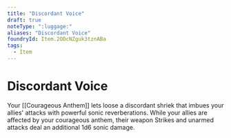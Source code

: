 ```yaml
---
title: "Discordant Voice"
draft: true
noteType: ":luggage:"
aliases: "Discordant Voice"
foundryId: Item.2ODcNZguk3tznABa
tags:
  - Item
---
```


# Discordant Voice

Your [[Courageous Anthem]] lets loose a discordant shriek that imbues your allies' attacks with powerful sonic reverberations. While your allies are affected by your courageous anthem, their weapon Strikes and unarmed attacks deal an additional 1d6 sonic damage.
